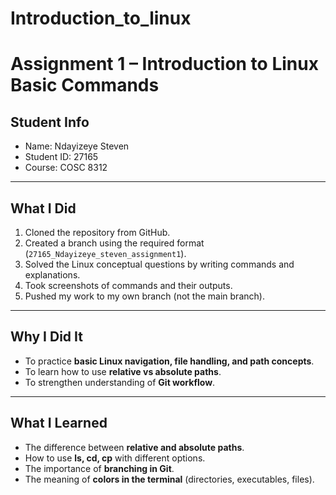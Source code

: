 # Introduction_to_linux
# Assignment 1 – Introduction to Linux Basic Commands

## Student Info
- Name: Ndayizeye Steven
- Student ID: 27165
- Course: COSC 8312

---

## What I Did
1. Cloned the repository from GitHub.
2. Created a branch using the required format (`27165_Ndayizeye_steven_assignment1`).
3. Solved the Linux conceptual questions by writing commands and explanations.
4. Took screenshots of commands and their outputs.
5. Pushed my work to my own branch (not the main branch).

---

## Why I Did It
- To practice **basic Linux navigation, file handling, and path concepts**.
- To learn how to use **relative vs absolute paths**.
- To strengthen understanding of **Git workflow**.

---

## What I Learned
- The difference between **relative and absolute paths**.
- How to use **ls, cd, cp** with different options.
- The importance of **branching in Git**.
- The meaning of **colors in the terminal** (directories, executables, files).
